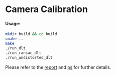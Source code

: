 # Camera Calibration

#### Usage:
``` bash
mkdir build && cd build
cmake ..
make
./run_dlt
./run_ransac_dlt
./run_undistorted_dlt
```

Please refer to the [report](./report/2018701007.pdf) and [ps](./ps.pdf) for further details.
